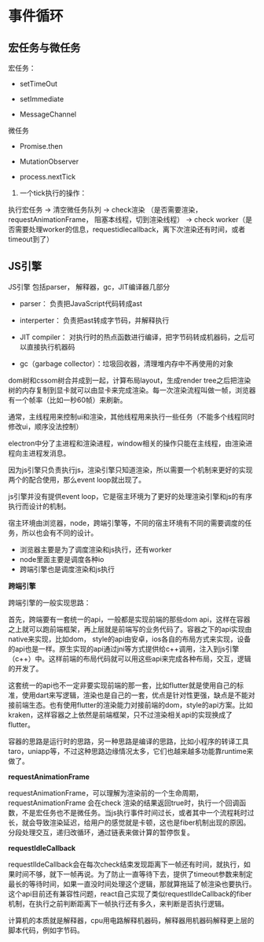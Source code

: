 # 事件循环

## 宏任务与微任务

宏任务：

* setTimeOut

* setImmediate

* MessageChannel

微任务

* Promise.then

* MutationObserver

* process.nextTick

1. 一个tick执行的操作：

执行宏任务 -> 清空微任务队列 -> check渲染 （是否需要渲染，requestAnimationFrame， 阻塞本线程，切到渲染线程） -> check worker（是否需要处理worker的信息，requestidlecallback，离下次渲染还有时间，或者timeout到了）

## JS引擎

JS引擎 包括parser， 解释器，gc，JIT编译器几部分

* parser： 负责把JavaScript代码转成ast

* interperter： 负责把ast转成字节码，并解释执行

* JIT compiler： 对执行时的热点函数进行编译，把字节码转成机器码，之后可以直接执行机器码

* gc（garbage collector）：垃圾回收器，清理堆内存中不再使用的对象

dom树和cssom树合并成到一起，计算布局layout，生成render tree之后把渲染树的内存复制到显卡就可以由显卡来完成渲染。每一次渲染流程叫做一帧，浏览器有一个帧率（比如一秒60帧）来刷新。

通常，主线程用来控制ui和渲染，其他线程用来执行一些任务（不能多个线程同时修改ui，顺序没法控制）

electron中分了主进程和渲染进程，window相关的操作只能在主线程，由渲染进程向主进程发消息。

因为js引擎只负责执行js，渲染引擎只知道渲染，所以需要一个机制来更好的实现两个的配合使用，那么event loop就出现了。

js引擎并没有提供event loop，它是宿主环境为了更好的处理渲染引擎和js的有序执行而设计的机制。

宿主环境由浏览器，node，跨端引擎等，不同的宿主环境有不同的需要调度的任务，所以也会有不同的设计。

* 浏览器主要是为了调度渲染和js执行，还有worker
* node里面主要是调度各种io
* 跨端引擎也是调度渲染和js执行

**跨端引擎**

跨端引擎的一般实现思路：

首先，跨端要有一套统一的api，一般都是实现前端的那些dom api，这样在容器之上就可以跑前端框架，再上层就是前端写的业务代码了。容器之下的api实现由native来实现，比如dom， style的api由安卓，ios各自的布局方式来实现，设备的api也是一样。原生实现的api通过jni等方式提供给c++调用，注入到js引擎（c++）中。这样前端的布局代码就可以用这些api来完成各种布局，交互，逻辑的开发了。

这套统一的api也不一定非要实现前端的那一套，比如flutter就是使用自己的标准，使用dart来写逻辑，渲染也是自己的一套，优点是针对性更强，缺点是不能对接前端生态。也有使用flutter的渲染能力对接前端的dom，style的api方案。比如kraken，这样容器之上依然是前端框架，只不过渲染相关api的实现换成了flutter。

容器的思路是运行时的思路，另一种思路是编译的思路，比如小程序的转译工具taro，uniapp等，不过这种思路边缘情况太多，它们也越来越多功能靠runtime来做了。

**requestAnimationFrame**

requestAnimationFrame，可以理解为渲染前的一个生命周期，requestAnimationFrame 会在check 渲染的结果返回true时，执行一个回调函数，不是宏任务也不是微任务。当js执行事件时间过长，或者其中一个流程耗时过长，就会导致渲染延迟，给用户的感觉就是卡顿，这也是fiber机制出现的原因。分段处理交互，递归改循环，通过链表来做计算的暂停恢复。

**requestIdleCallback**

requestIldeCallback会在每次check结束发现距离下一帧还有时间，就执行，如果时间不够，就下一帧再说。为了防止一直等待下去，提供了timeout参数来制定最长的等待时间，如果一直没时间处理这个逻辑，那就算拖延了帧渲染也要执行。这个api目前还有兼容性问题，react自己实现了类似requestIldeCallback的fiber机制，在执行之前判断距离下一帧执行还有多久，来判断是否执行逻辑。

计算机的本质就是解释器，cpu用电路解释机器码，解释器用机器码解释更上层的脚本代码，例如字节码。



